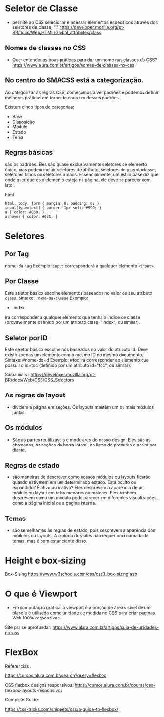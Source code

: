 #  Seletor de Classe
*  permite ao CSS selecionar e acessar elementos específicos através dos seletores de classe, "." https://developer.mozilla.org/pt-BR/docs/Web/HTML/Global_attributes/class

## Nomes de classes no CSS

* Quer entender as boas práticas para dar um nome nas classes do CSS?
https://www.alura.com.br/artigos/nomes-de-classes-no-css

## No centro do SMACSS está a categorização. 
Ao categorizar as regras CSS, começamos a ver padrões e podemos definir melhores práticas em torno de cada um desses padrões.

Existem cinco tipos de categorias:

* Base
* Disposição
* Módulo
* Estado
* Tema

## Regras básicas

são os padrões. Eles são quase exclusivamente seletores de elemento único, mas podem incluir seletores de atributo, seletores de pseudoclasse, seletores filhos ou seletores irmãos. Essencialmente, um estilo base diz que onde quer que este elemento esteja na página, ele deve se parecer com isto .


html
```
html, body, form { margin: 0; padding: 0; }
input[type=text] { border: 1px solid #999; }
a { color: #039; }
a:hover { color: #03C; }
```
# Seletores

## Por Tag
nome-da-tag Exemplo: `input` corresponderá a qualquer elemento `<input>`. 

## Por Classe
Este seletor básico escolhe elementos baseados no valor de seu atributo `class`. Sintaxe: `.nome-da-classe` 
Exemplo: 
* .index 

irá corresponder a qualquer elemento que tenha o índice de classe (provavelmente definido por um atributo class="index", ou similar).

## Seletor por ID
Este seletor básico escolhe nós baseados no valor do atributo id. Deve existir apenas um elemento com o mesmo ID no mesmo documento. Sintaxe: #nome-do-id Exemplo: #toc irá corresponder ao elemento que possuir o id=toc (definido por um atributo id="toc", ou similar).

Saiba mais : https://developer.mozilla.org/pt-BR/docs/Web/CSS/CSS_Selectors


## As regras de layout

* dividem a página em seções. Os layouts mantêm um ou mais módulos juntos.

## Os módulos

* São as partes reutilizáveis ​​e modulares do nosso design. Eles são as chamadas, as seções da barra lateral, as listas de produtos e assim por diante.

## Regras de estado
* são maneiras de descrever como nossos módulos ou layouts ficarão quando estiverem em um determinado estado. Está oculto ou expandido? É ativo ou inativo? Eles descrevem a aparência de um módulo ou layout em telas menores ou maiores. Eles também descrevem como um módulo pode parecer em diferentes visualizações, como a página inicial ou a página interna.

## Temas
*  são semelhantes às regras de estado, pois descrevem a aparência dos módulos ou layouts. A maioria dos sites não requer uma camada de temas, mas é bom estar ciente disso.



# Height e box-sizing

Box-Sizing
https://www.w3schools.com/css/css3_box-sizing.asp

# O que é Viewport

* Em computação gráfica, a viewport é a porção de área visível de um plano e é utilizada como unidade de medida no CSS para criar páginas Web 100% responsivas.

Site pra se aprofundar: https://www.alura.com.br/artigos/guia-de-unidades-no-css

# FlexBox

Referencias :

 https://cursos.alura.com.br/search?query=flexbox

CSS flexbox designs responsivos:
 https://cursos.alura.com.br/course/css-flexbox-layouts-responsivos

Complete Guide:
 
https://css-tricks.com/snippets/css/a-guide-to-flexbox/

